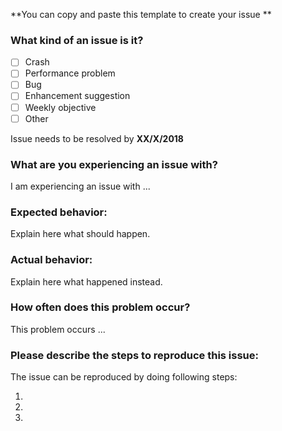 <!-- This is a template to reporting issues.-->
**You can copy and paste this template to create your issue ** 
### What kind of an issue is it?
<!-- These [ ] are checkboxes, they can be checked like so [x] -->
- [ ] Crash
- [ ] Performance problem
- [ ] Bug
- [ ] Enhancement suggestion
- [ ] Weekly objective
- [ ] Other

Issue needs to be resolved by **XX/X/2018**

### What are you experiencing an issue with?
I am experiencing an issue with ...


### Expected behavior:
Explain here what should happen.


### Actual behavior:
Explain here what happened instead.


### How often does this problem occur?
<!-- Every time, sometimes, happened once, not sure -->
This problem occurs ...


### Please describe the steps to reproduce this issue:
The issue can be reproduced by doing following steps:

1. 
2. 
3. 
